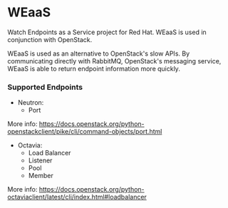 # WEaaS
Watch Endpoints as a Service project for Red Hat. WEaaS is used in conjunction with OpenStack.

WEaaS is used as an alternative to OpenStack's slow APIs. By communicating directly with RabbitMQ, OpenStack's messaging service, WEaaS is able to return endpoint information more quickly.

### Supported Endpoints
* Neutron:
  * Port

More info: https://docs.openstack.org/python-openstackclient/pike/cli/command-objects/port.html

* Octavia:
  * Load Balancer
  * Listener
  * Pool
  * Member

More info: https://docs.openstack.org/python-octaviaclient/latest/cli/index.html#loadbalancer
